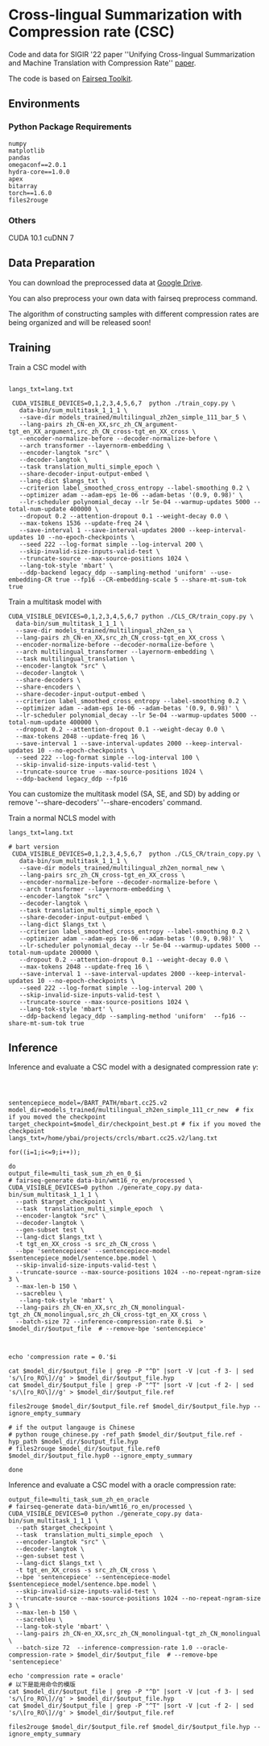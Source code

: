 # Cross-lingual Summarization with Compression rate (CSC)

Code and data for SIGIR '22 paper ''Unifying Cross-lingual Summarization and Machine Translation with Compression Rate'' [paper](https://arxiv.org/abs/2110.07936).

The code is based on [Fairseq Toolkit](https://github.com/pytorch/fairseq). 



## Environments
### Python Package Requirements
```
numpy
matplotlib
pandas
omegaconf==2.0.1
hydra-core==1.0.0
apex
bitarray
torch==1.6.0
files2rouge
```
### Others
CUDA 10.1
cuDNN 7

## Data Preparation 
You can download the preprocessed data at [Google Drive](https://drive.google.com/drive/folders/1FdOYP6-Zv50PVlL6h8wwHFWos0RppF7V?usp=sharing).

You can also preprocess your own data with fairseq preprocess command.

The algorithm of constructing samples with different compression rates are being organized and will be released soon! 

## Training

Train a CSC model with 
```

langs_txt=lang.txt 

 CUDA_VISIBLE_DEVICES=0,1,2,3,4,5,6,7  python ./train_copy.py \
   data-bin/sum_multitask_1_1_1 \
   --save-dir models_trained/multilingual_zh2en_simple_111_bar_5 \
   --lang-pairs zh_CN-en_XX,src_zh_CN_argument-tgt_en_XX_argument,src_zh_CN_cross-tgt_en_XX_cross \
   --encoder-normalize-before --decoder-normalize-before \
   --arch transformer --layernorm-embedding \
   --encoder-langtok "src" \
   --decoder-langtok \
   --task translation_multi_simple_epoch \
   --share-decoder-input-output-embed \
   --lang-dict $langs_txt \
   --criterion label_smoothed_cross_entropy --label-smoothing 0.2 \
   --optimizer adam --adam-eps 1e-06 --adam-betas '(0.9, 0.98)' \
   --lr-scheduler polynomial_decay --lr 5e-04 --warmup-updates 5000 --total-num-update 400000 \
   --dropout 0.2 --attention-dropout 0.1 --weight-decay 0.0 \
   --max-tokens 1536 --update-freq 24 \
   --save-interval 1 --save-interval-updates 2000 --keep-interval-updates 10 --no-epoch-checkpoints \
   --seed 222 --log-format simple --log-interval 200 \
   --skip-invalid-size-inputs-valid-test \
   --truncate-source --max-source-positions 1024 \
   --lang-tok-style 'mbart' \
   --ddp-backend legacy_ddp --sampling-method 'uniform' --use-embedding-CR true --fp16 --CR-embedding-scale 5 --share-mt-sum-tok true 
```

Train a multitask model with

```
CUDA_VISIBLE_DEVICES=0,1,2,3,4,5,6,7 python ./CLS_CR/train_copy.py \
  data-bin/sum_multitask_1_1_1 \
  --save-dir models_trained/multilingual_zh2en_sa \
  --lang-pairs zh_CN-en_XX,src_zh_CN_cross-tgt_en_XX_cross \
  --encoder-normalize-before --decoder-normalize-before \
  --arch multilingual_transformer --layernorm-embedding \
  --task multilingual_translation \
  --encoder-langtok "src" \
  --decoder-langtok \
  --share-decoders \
  --share-encoders \
  --share-decoder-input-output-embed \
  --criterion label_smoothed_cross_entropy --label-smoothing 0.2 \
  --optimizer adam --adam-eps 1e-06 --adam-betas '(0.9, 0.98)' \
  --lr-scheduler polynomial_decay --lr 5e-04 --warmup-updates 5000 --total-num-update 400000 \
  --dropout 0.2 --attention-dropout 0.1 --weight-decay 0.0 \
  --max-tokens 2048 --update-freq 16 \
  --save-interval 1 --save-interval-updates 2000 --keep-interval-updates 10 --no-epoch-checkpoints \
  --seed 222 --log-format simple --log-interval 100 \
  --skip-invalid-size-inputs-valid-test \
  --truncate-source true --max-source-positions 1024 \
  --ddp-backend legacy_ddp --fp16
```
You can customize the multitask model (SA, SE, and SD) by adding or remove '--share-decoders' '--share-encoders' command.


Train a normal NCLS model with

```
langs_txt=lang.txt

# bart version
 CUDA_VISIBLE_DEVICES=0,1,2,3,4,5,6,7  python ./CLS_CR/train_copy.py \
   data-bin/sum_multitask_1_1_1 \
   --save-dir models_trained/multilingual_zh2en_normal_new \
   --lang-pairs src_zh_CN_cross-tgt_en_XX_cross \
   --encoder-normalize-before --decoder-normalize-before \
   --arch transformer --layernorm-embedding \
   --encoder-langtok "src" \
   --decoder-langtok \
   --task translation_multi_simple_epoch \
   --share-decoder-input-output-embed \
   --lang-dict $langs_txt \
   --criterion label_smoothed_cross_entropy --label-smoothing 0.2 \
   --optimizer adam --adam-eps 1e-06 --adam-betas '(0.9, 0.98)' \
   --lr-scheduler polynomial_decay --lr 5e-04 --warmup-updates 5000 --total-num-update 200000 \
   --dropout 0.2 --attention-dropout 0.1 --weight-decay 0.0 \
   --max-tokens 2048 --update-freq 16 \
   --save-interval 1 --save-interval-updates 2000 --keep-interval-updates 10 --no-epoch-checkpoints \
   --seed 222 --log-format simple --log-interval 200 \
   --skip-invalid-size-inputs-valid-test \
   --truncate-source --max-source-positions 1024 \
   --lang-tok-style 'mbart' \
   --ddp-backend legacy_ddp --sampling-method 'uniform'  --fp16 --share-mt-sum-tok true

```

## Inference

Inference and evaluate a CSC model with a designated compression rate $\gamma$:

```



sentencepiece_model=/BART_PATH/mbart.cc25.v2
model_dir=models_trained/multilingual_zh2en_simple_111_cr_new  # fix if you moved the checkpoint
target_checkpoint=$model_dir/checkpoint_best.pt # fix if you moved the checkpoint
langs_txt=/home/ybai/projects/crcls/mbart.cc25.v2/lang.txt

for((i=1;i<=9;i++));

do
output_file=multi_task_sum_zh_en_0_$i
# fairseq-generate data-bin/wmt16_ro_en/processed \
CUDA_VISIBLE_DEVICES=0 python ./generate_copy.py data-bin/sum_multitask_1_1_1 \
  --path $target_checkpoint \
  --task  translation_multi_simple_epoch  \
  --encoder-langtok "src" \
  --decoder-langtok \
  --gen-subset test \
  --lang-dict $langs_txt \
  -t tgt_en_XX_cross -s src_zh_CN_cross \
  --bpe 'sentencepiece' --sentencepiece-model $sentencepiece_model/sentence.bpe.model \
  --skip-invalid-size-inputs-valid-test \
  --truncate-source --max-source-positions 1024 --no-repeat-ngram-size 3 \
  --max-len-b 150 \
  --sacrebleu \
   --lang-tok-style 'mbart' \
  --lang-pairs zh_CN-en_XX,src_zh_CN_monolingual-tgt_zh_CN_monolingual,src_zh_CN_cross-tgt_en_XX_cross \
  --batch-size 72 --inference-compression-rate 0.$i  > $model_dir/$output_file  # --remove-bpe 'sentencepiece'



echo 'compression rate = 0.'$i

cat $model_dir/$output_file | grep -P "^D" |sort -V |cut -f 3- | sed 's/\[ro_RO\]//g' > $model_dir/$output_file.hyp
cat $model_dir/$output_file | grep -P "^T" |sort -V |cut -f 2- | sed 's/\[ro_RO\]//g' > $model_dir/$output_file.ref

files2rouge $model_dir/$output_file.ref $model_dir/$output_file.hyp --ignore_empty_summary

# if the output langauge is Chinese
# python rouge_chinese.py -ref_path $model_dir/$output_file.ref -hyp_path $model_dir/$output_file.hyp
# files2rouge $model_dir/$output_file.ref0 $model_dir/$output_file.hyp0 --ignore_empty_summary

done
```
Inference and evaluate a CSC model with a oracle compression rate:

```
output_file=multi_task_sum_zh_en_oracle
# fairseq-generate data-bin/wmt16_ro_en/processed \
CUDA_VISIBLE_DEVICES=0 python ./generate_copy.py data-bin/sum_multitask_1_1_1 \
  --path $target_checkpoint \
  --task  translation_multi_simple_epoch  \
  --encoder-langtok "src" \
  --decoder-langtok \
  --gen-subset test \
  --lang-dict $langs_txt \
  -t tgt_en_XX_cross -s src_zh_CN_cross \
  --bpe 'sentencepiece' --sentencepiece-model $sentencepiece_model/sentence.bpe.model \
  --skip-invalid-size-inputs-valid-test \
  --truncate-source --max-source-positions 1024 --no-repeat-ngram-size 3 \
  --max-len-b 150 \
  --sacrebleu \
  --lang-tok-style 'mbart' \
  --lang-pairs zh_CN-en_XX,src_zh_CN_monolingual-tgt_zh_CN_monolingual \
  --batch-size 72  --inference-compression-rate 1.0 --oracle-compression-rate > $model_dir/$output_file  # --remove-bpe 'sentencepiece'

echo 'compression rate = oracle'
# 以下是能用命令的模版
cat $model_dir/$output_file | grep -P "^D" |sort -V |cut -f 3- | sed 's/\[ro_RO\]//g' > $model_dir/$output_file.hyp
cat $model_dir/$output_file | grep -P "^T" |sort -V |cut -f 2- | sed 's/\[ro_RO\]//g' > $model_dir/$output_file.ref

files2rouge $model_dir/$output_file.ref $model_dir/$output_file.hyp --ignore_empty_summary
```

<!-- 
# Citation

Please cite as:

``` bibtex


``` -->
